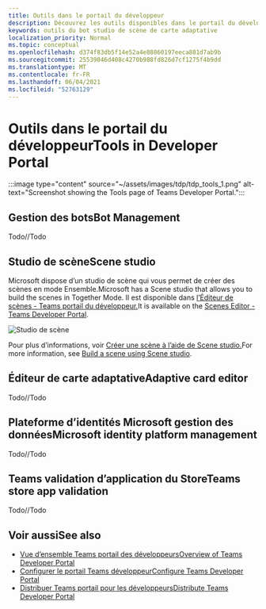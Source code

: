 ```yaml
---
title: Outils dans le portail du développeur
description: Découvrez les outils disponibles dans le portail du développeur.
keywords: outils du bot studio de scène de carte adaptative
localization_priority: Normal
ms.topic: conceptual
ms.openlocfilehash: d374f83db5f14e52a4e88860197eeca881d7ab9b
ms.sourcegitcommit: 25539046d408c4270b988fd826d7cf1275f4b9dd
ms.translationtype: MT
ms.contentlocale: fr-FR
ms.lasthandoff: 06/04/2021
ms.locfileid: "52763129"
---
```

# <a name="tools-in-developer-portal"></a><span data-ttu-id="d323c-104">Outils dans le portail du développeur</span><span class="sxs-lookup"><span data-stu-id="d323c-104">Tools in Developer Portal</span></span>

:::image type="content" source="~/assets/images/tdp/tdp_tools_1.png" alt-text="Screenshot showing the Tools page of Teams Developer Portal.":::

## <a name="bot-management"></a><span data-ttu-id="d323c-106">Gestion des bots</span><span class="sxs-lookup"><span data-stu-id="d323c-106">Bot Management</span></span>

<span data-ttu-id="d323c-107">Todo</span><span class="sxs-lookup"><span data-stu-id="d323c-107">//Todo</span></span>

## <a name="scene-studio"></a><span data-ttu-id="d323c-108">Studio de scène</span><span class="sxs-lookup"><span data-stu-id="d323c-108">Scene studio</span></span>

<span data-ttu-id="d323c-109">Microsoft dispose d’un studio de scène qui vous permet de créer des scènes en mode Ensemble.</span><span class="sxs-lookup"><span data-stu-id="d323c-109">Microsoft has a Scene studio that allows you to build the scenes in Together Mode.</span></span> <span data-ttu-id="d323c-110">Il est disponible dans [l’Éditeur de scènes - Teams portail du développeur.](https://dev.teams.microsoft.com/scenes)</span><span class="sxs-lookup"><span data-stu-id="d323c-110">It is available on the [Scenes Editor - Teams Developer Portal](https://dev.teams.microsoft.com/scenes).</span></span>

![Studio de scène](~/assets/images/apps-in-meetings/scene-design-studio.png)

<span data-ttu-id="d323c-112">Pour plus d’informations, voir [Créer une scène à l’aide de Scene studio.](../apps-in-teams-meetings/teams-together-mode.md#build-a-scene-using-the-scene-studio)</span><span class="sxs-lookup"><span data-stu-id="d323c-112">For more information, see [Build a scene using Scene studio](../apps-in-teams-meetings/teams-together-mode.md#build-a-scene-using-the-scene-studio).</span></span>

## <a name="adaptive-card-editor"></a><span data-ttu-id="d323c-113">Éditeur de carte adaptative</span><span class="sxs-lookup"><span data-stu-id="d323c-113">Adaptive card editor</span></span>

<span data-ttu-id="d323c-114">Todo</span><span class="sxs-lookup"><span data-stu-id="d323c-114">//Todo</span></span>

## <a name="microsoft-identity-platform-management"></a><span data-ttu-id="d323c-115">Plateforme d’identités Microsoft gestion des données</span><span class="sxs-lookup"><span data-stu-id="d323c-115">Microsoft identity platform management</span></span>

<span data-ttu-id="d323c-116">Todo</span><span class="sxs-lookup"><span data-stu-id="d323c-116">//Todo</span></span>

## <a name="teams-store-app-validation"></a><span data-ttu-id="d323c-117">Teams validation d’application du Store</span><span class="sxs-lookup"><span data-stu-id="d323c-117">Teams store app validation</span></span>

<span data-ttu-id="d323c-118">Todo</span><span class="sxs-lookup"><span data-stu-id="d323c-118">//Todo</span></span>

## <a name="see-also"></a><span data-ttu-id="d323c-119">Voir aussi</span><span class="sxs-lookup"><span data-stu-id="d323c-119">See also</span></span>

* [<span data-ttu-id="d323c-120">Vue d’ensemble Teams portail des développeurs</span><span class="sxs-lookup"><span data-stu-id="d323c-120">Overview of Teams Developer Portal</span></span>](~/concepts/build-and-test/teams-developer-portal.md)
* [<span data-ttu-id="d323c-121">Configurer le portail Teams développeur</span><span class="sxs-lookup"><span data-stu-id="d323c-121">Configure Teams Developer Portal</span></span>](~/concepts/tdp-configuration.md)
* [<span data-ttu-id="d323c-122">Distribuer Teams portail pour les développeurs</span><span class="sxs-lookup"><span data-stu-id="d323c-122">Distribute Teams Developer Portal</span></span>](~/concepts/tdp-distribute.md)